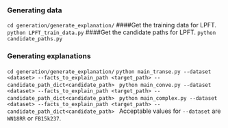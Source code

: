 ### Generating data
`cd generation/generate_explanation/`
####Get the training data for LPFT.
`python LPFT_train_data.py`
####Get the candidate paths for LPFT.
`python candidate_paths.py`
### Generating explanations

`cd generation/generate_explanation/`
`python main_transe.py --dataset <dataset> --facts_to_explain_path <target_path> --candidate_path_dict<candidate_path>
`
`python main_conve.py --dataset <dataset> --facts_to_explain_path <target_path> --candidate_path_dict<candidate_path>
`
`python main_complex.py --dataset <dataset> --facts_to_explain_path <target_path> --candidate_path_dict<candidate_path>
`
Acceptable values for `--dataset` are `WN18RR` or `FB15k237`.
